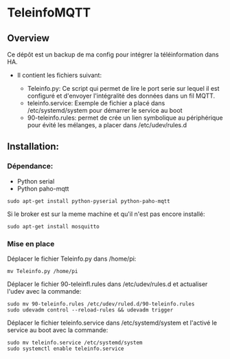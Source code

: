 # TeleinfoMQTT
## Overview

Ce dépôt est un backup de ma config pour intégrer la téléinformation dans HA.

* Il contient les fichiers suivant:

	* Teleinfo.py: Ce script qui permet de lire le port serie sur lequel il est configuré et d'envoyer l'intégralité des données dans un fil MQTT.
	* teleinfo.service: Exemple de fichier a placé dans /etc/systemd/system pour démarrer le service au boot
	* 90-teleinfo.rules: permet de crée un lien symbolique au périphérique pour évité les mélanges, a placer dans /etc/udev/rules.d


## Installation:

### Dépendance:

* Python serial
* Python paho-mqtt

```
sudo apt-get install python-pyserial python-paho-mqtt
```

Si le broker est sur la meme machine et qu'il n'est pas encore installé:

```sudo apt-get install mosquitto```

### Mise en place
Déplacer le fichier Teleinfo.py dans /home/pi:

```
mv Teleinfo.py /home/pi
```

Déplacer le fichier 90-teleinfl.rules dans /etc/udev/rules.d et actualiser l'udev avec la commande:

```
sudo mv 90-teleinfo.rules /etc/udev/ruled.d/90-teleinfo.rules
sudo udevadm control --reload-rules && udevadm trigger
```

Déplacer le fichier teleinfo.service dans /etc/systemd/system et l'activé le service au boot avec la commande:

```
sudo mv teleinfo.service /etc/systemd/system
sudo systemctl enable teleinfo.service
```


